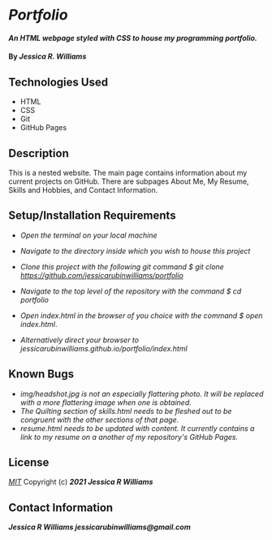 # _Portfolio_

#### _An HTML webpage styled with CSS to house my programming portfolio._

#### By _**Jessica R. Williams**_

## Technologies Used

* HTML
* CSS
* Git
* GitHub Pages

## Description

This is a nested website. The main page contains information about my current projects on GitHub. There are subpages About Me, My Resume, Skills and Hobbies, and Contact Information. 

## Setup/Installation Requirements

* _Open the terminal on your local machine_
* _Navigate to the directory inside which you wish to house this project_
* _Clone this project with the following git command $ git clone https://github.com/jessicarubinwilliams/portfolio_
* _Navigate to the top level of the repository with the command $ cd portfolio_
* _Open index.html in the browser of you choice with the command $ open index.html_.

* _Alternatively direct your browser to jessicarubinwilliams.github.io/portfolio/index.html_

## Known Bugs

* _img/headshot.jpg is not an especially flattering photo. It will be replaced with a more flattering image when one is obtained._
* _The Quilting section of skills.html needs to be fleshed out to be congruent with the other sections of that page._
* _resume.html needs to be updated with content. It currently contains a link to my resume on a another of my repository's GitHub Pages._

## License
*[MIT](https://choosealicense.com/licenses/mit/)*
Copyright (c) **_2021 Jessica R Williams_**
## Contact Information
**_Jessica R Williams jessicarubinwilliams@gmail.com_**
